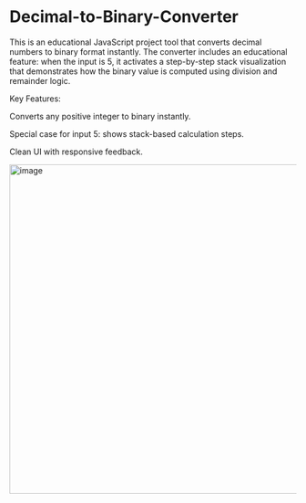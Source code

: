 # Decimal-to-Binary-Converter
This is an educational JavaScript project tool that converts decimal numbers to binary format instantly. The converter includes an educational feature: when the input is 5, it activates a step-by-step stack visualization that demonstrates how the binary value is computed using division and remainder logic.

Key Features:

Converts any positive integer to binary instantly.

Special case for input 5: shows stack-based calculation steps.

Clean UI with responsive feedback.

<img width="524" height="577" alt="image" src="https://github.com/user-attachments/assets/cf9caa26-2243-45a1-9070-4c349444b885" />
